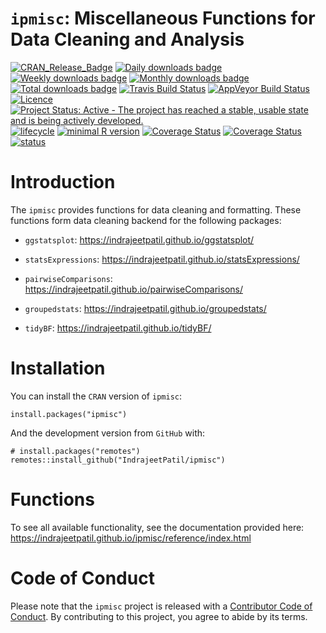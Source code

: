 
<!-- README.md is generated from README.Rmd. Please edit that file -->

`ipmisc`: Miscellaneous Functions for Data Cleaning and Analysis
================================================================

[![CRAN\_Release\_Badge](http://www.r-pkg.org/badges/version-ago/ipmisc)](https://CRAN.R-project.org/package=ipmisc)
[![Daily downloads
badge](https://cranlogs.r-pkg.org/badges/last-day/ipmisc?color=blue)](https://CRAN.R-project.org/package=ipmisc)
[![Weekly downloads
badge](https://cranlogs.r-pkg.org/badges/last-week/ipmisc?color=blue)](https://CRAN.R-project.org/package=ipmisc)
[![Monthly downloads
badge](https://cranlogs.r-pkg.org/badges/last-month/ipmisc?color=blue)](https://CRAN.R-project.org/package=ipmisc)
[![Total downloads
badge](https://cranlogs.r-pkg.org/badges/grand-total/ipmisc?color=blue)](https://CRAN.R-project.org/package=ipmisc)
[![Travis Build
Status](https://travis-ci.org/IndrajeetPatil/ipmisc.svg?branch=master)](https://travis-ci.org/IndrajeetPatil/ipmisc)
[![AppVeyor Build
Status](https://ci.appveyor.com/api/projects/status/github/IndrajeetPatil/ipmisc?branch=master&svg=true)](https://ci.appveyor.com/project/IndrajeetPatil/ipmisc)
[![Licence](https://img.shields.io/badge/licence-GPL--3-blue.svg)](https://www.gnu.org/licenses/gpl-3.0.en.html)
[![Project Status: Active - The project has reached a stable, usable
state and is being actively
developed.](http://www.repostatus.org/badges/latest/active.svg)](https://www.repostatus.org/#active)
[![lifecycle](https://img.shields.io/badge/lifecycle-maturing-blue.svg)](https://www.tidyverse.org/lifecycle/)
[![minimal R
version](https://img.shields.io/badge/R%3E%3D-3.6.0-6666ff.svg)](https://cran.r-project.org/)
[![Coverage
Status](https://img.shields.io/codecov/c/github/IndrajeetPatil/ipmisc/master.svg)](https://codecov.io/github/IndrajeetPatil/ipmisc?branch=master)
[![Coverage
Status](https://coveralls.io/repos/github/IndrajeetPatil/ipmisc/badge.svg?branch=master)](https://coveralls.io/github/IndrajeetPatil/ipmisc?branch=master)
[![status](https://tinyverse.netlify.com/badge/ipmisc)](https://CRAN.R-project.org/package=ipmisc)

Introduction
============

The `ipmisc` provides functions for data cleaning and formatting. These
functions form data cleaning backend for the following packages:

-   `ggstatsplot`:
    <a href="https://indrajeetpatil.github.io/ggstatsplot/" class="uri">https://indrajeetpatil.github.io/ggstatsplot/</a>

-   `statsExpressions`:
    <a href="https://indrajeetpatil.github.io/statsExpressions/" class="uri">https://indrajeetpatil.github.io/statsExpressions/</a>

-   `pairwiseComparisons`:
    <a href="https://indrajeetpatil.github.io/pairwiseComparisons/" class="uri">https://indrajeetpatil.github.io/pairwiseComparisons/</a>

-   `groupedstats`:
    <a href="https://indrajeetpatil.github.io/groupedstats/" class="uri">https://indrajeetpatil.github.io/groupedstats/</a>

-   `tidyBF`:
    <a href="https://indrajeetpatil.github.io/tidyBF/" class="uri">https://indrajeetpatil.github.io/tidyBF/</a>

Installation
============

You can install the `CRAN` version of `ipmisc`:

    install.packages("ipmisc")

And the development version from `GitHub` with:

    # install.packages("remotes")
    remotes::install_github("IndrajeetPatil/ipmisc")

Functions
=========

To see all available functionality, see the documentation provided here:
<a href="https://indrajeetpatil.github.io/ipmisc/reference/index.html" class="uri">https://indrajeetpatil.github.io/ipmisc/reference/index.html</a>

Code of Conduct
===============

Please note that the `ipmisc` project is released with a [Contributor
Code of
Conduct](https://github.com/IndrajeetPatil/ipmisc/blob/master/CODE_OF_CONDUCT.md).
By contributing to this project, you agree to abide by its terms.
